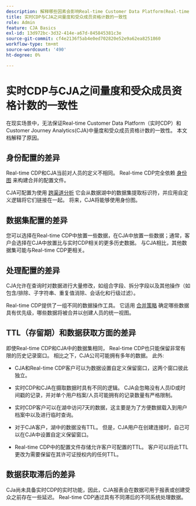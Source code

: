 ```yaml
---
description: 解释哪些因素会影响Real-time Customer Data Platform(Real-time CDP)与CJA之间量度和受众成员资格计数的一致性。
title: 实时CDP与CJA之间量度和受众成员资格计数的一致性
role: Admin
feature: CJA Basics
exl-id: 13d972bc-3d32-414e-a67d-845845381c3e
source-git-commit: cf4e2136f5ab4e0ed702820e52e9a62ea8251860
workflow-type: tm+mt
source-wordcount: '490'
ht-degree: 0%

---
```



# 实时CDP与CJA之间量度和受众成员资格计数的一致性

在现实场景中，无法保证Real-time Customer Data Platform（实时CDP）和Customer Journey Analytics(CJA)中量度和受众成员资格计数的一致性。 本文档解释了原因。

## 身份配置的差异

Real-time CDP和CJA当前对人员的定义不相同。 Real-time CDP完全依赖 [身份图](https://experienceleague.adobe.com/docs/platform-learn/tutorials/identities/understanding-identity-and-identity-graphs.html?lang=en) 来构建合并的配置文件。

CJA可配置为使用 [跨渠道分析](/help/connections/cca/overview.md) 它会从数据湖中的数据集提取标识符，并应用自定义逻辑将它们链接在一起。
将来，CJA将能够使用身份图。

## 数据集配置的差异

您可以选择在Real-time CDP中放置一些数据，在CJA中放置一些数据；通常，客户会选择在CJA中放置比与实时CDP相关的更多历史数据。 与CJA相比，其他数据集可能与Real-time CDP更相关。

## 处理配置的差异

CJA允许在查询时对数据进行大量修改，如组合字段、拆分字段以及其他操作（如包含/排除、子字符串、重复值消除、会话化和行级过滤）。

Real-time CDP提供了一组不同的数据操作工具。 它适用 [合并策略](https://experienceleague.adobe.com/docs/experience-platform/profile/merge-policies/overview.html?lang=en) 确定哪些数据具有优先级，哪些数据将被合并以创建人员的统一视图。

## TTL（存留期）和数据获取方面的差异

即使Real-time CDP和CJA中的数据集相同， Real-time CDP也只能保留非常有限的历史记录窗口。 相比之下，CJA公司可能拥有多年的数据。 此外:

* CJA和Real-time CDP客户可以为数据设置自定义保留窗口，这两个窗口彼此独立。

* 实时CDP和CJA在摄取数据时具有不同的逻辑。 CJA会忽略没有人员ID或时间戳的记录，并对单个用户档案/人员可能拥有的记录数量有严格限制。

* 实时CDP客户可以在湖中访问7天的数据，这主要是为了方便数据载入到用户档案中以及进行临时查询。

* 对于CJA客户，湖中的数据没有TTL。 但是，CJA用户在创建连接时，自己可以在CJA中设置自定义保留窗口。

* Real-time CDP中的配置文件存储允许客户可配置的TTL。 客户可以将此TTL更改为需要保留在其许可证授权内的任何TTL。

## 数据获取滞后的差异

CJa尚未具备实时CDP的实时功能，因此，CJA报表会在数据可用于报表或创建受众之前存在一些延迟。 Real-time CDP通过具有不同滞后的不同系统处理数据。

